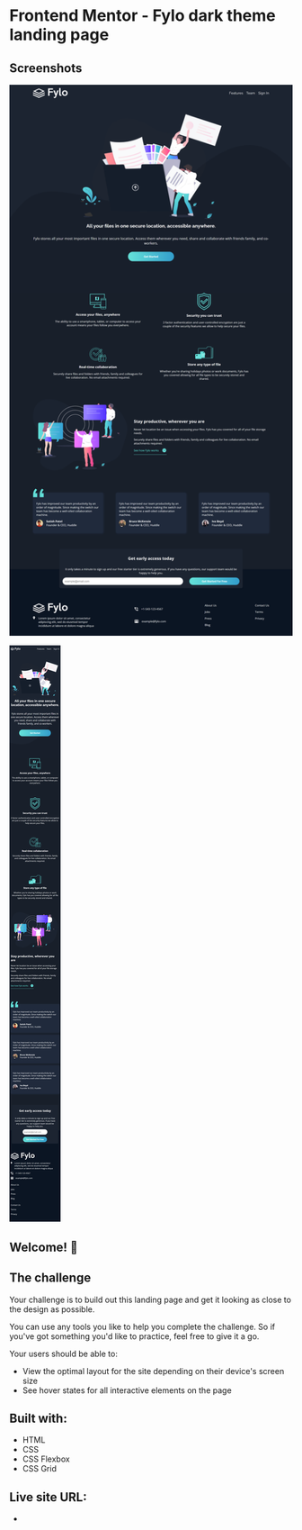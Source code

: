 # Frontend Mentor - Fylo dark theme landing page

## Screenshots

![Desktop](./desktopScreen.png)

![Mobile](./mobileScreen.png)

## Welcome! 👋

## The challenge

Your challenge is to build out this landing page and get it looking as close to the design as possible.

You can use any tools you like to help you complete the challenge. So if you've got something you'd like to practice, feel free to give it a go.

Your users should be able to: 

- View the optimal layout for the site depending on their device's screen size
- See hover states for all interactive elements on the page

## Built with:

- HTML
- CSS
- CSS Flexbox
- CSS Grid

## Live site URL:

- 